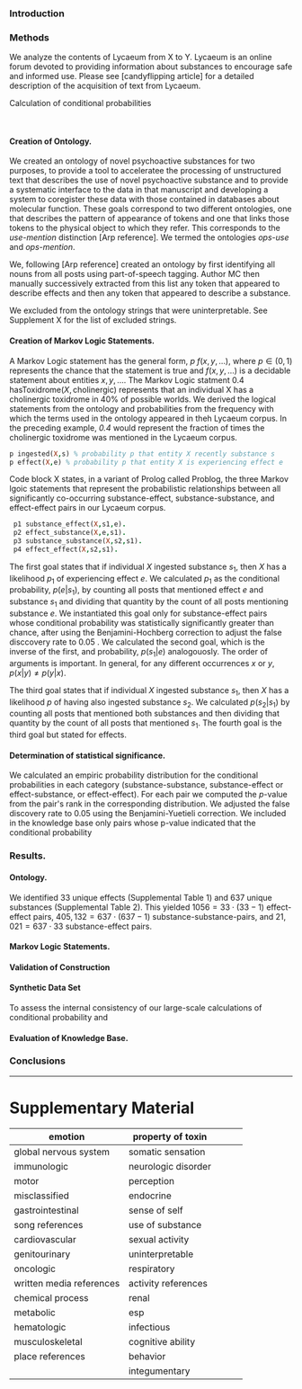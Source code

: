 ### Introduction 


### Methods

We analyze the contents of Lycaeum from X to Y. Lycaeum is an online forum devoted to providing information about substances to encourage safe and informed use. Please see [candyflipping article] for a detailed description of the acquisition of text from Lycaeum. 

Calculation of conditional probabilities

​    

#### Creation of Ontology.

 We created an ontology of novel psychoactive substances for two purposes, to provide a tool to acceleratee the processing of unstructured text that describes the use of novel psychoactive substance and to provide a systematic interface to the data in that manuscript and developing a system to coregister these data with those contained in databases about molecular function. These goals correspond to two different ontologies, one that describes the pattern of appearance of tokens and one that links those tokens to the physical object to which they refer. This corresponds to the _use-mention_ distinction [Arp reference]. We termed the ontologies _ops-use_ and _ops-mention_.

  We, following [Arp reference] created an ontology by first identifying all nouns from all posts using part-of-speech tagging. Author MC then manually successively extracted from this list any token that appeared to describe effects and then any token that appeared to describe a substance.  

  We excluded from the ontology strings that were uninterpretable. See Supplement X for the list of excluded strings.   


#### Creation of Markov Logic Statements.

   A Markov Logic statement has the general form, $p\; f\left(x,y,\ldots\right)$, where $p \in \left(0,1\right)$  represents the chance that the statement is true and $f\left(x,y,\ldots\right)$ is a decidable statement about entities $x,y,\ldots$. The Markov Logic statment $0.4 \; \textrm{hasToxidrome}\left(X,\textrm{cholinergic}\right)$ represents that an individual X has a cholinergic toxidrome in 40% of possible worlds. We derived the logical statements from the ontology and probabilities from the frequency with which the terms used in the ontology appeared in theh Lycaeum corpus. In the preceding example, _0.4_ would represent the fraction of times the cholinergic toxidrome was mentioned in the Lycaeum corpus. 

```prolog
p ingested(X,s) % probability p that entity X recently substance s
p effect(X,e) % probability p that entity X is experiencing effect e
```









Code block X states, in a variant of Prolog called Problog, the three Markov lgoic statements that  represent the probabilistic relationships between all significantly co-occurring substance-effect, substance-substance, and effect-effect pairs in our Lycaeum corpus. 

```prolog
 p1 substance_effect(X,s1,e).
 p2 effect_substance(X,e,s1).
 p3 substance_substance(X,s2,s1).
 p4 effect_effect(X,s2,s1).
```

The first goal states that if individual $X$ ingested substance $s_1$, then $X$ has a likelihood $p_1$ of experiencing effect $e$.  We calculated $p_1$ as the conditional probability, $p\left(e|s_1\right)$, by counting all posts that mentioned effect $e$ and substance $s_1$ and dividing that quantity by the count of all posts mentioning substance $e$. We instantiated this goal only for substance-effect pairs whose conditional probability was statistically significantly greater than chance, after using the Benjamini-Hochberg correction to adjust the false disccovery rate to $0.05$ . We calculated the second goal, which is the inverse of the first, and probability, $p\left(s_1\right|e)$ analogouosly.  The order of arguments is important. In general, for any different occurrences $x$ or $y$,  $p\left(x|y\right) \neq p\left(y | x\right)$.   

The third goal states that if  individual _$X$_ ingested substance $s_1$, then $X$ has a likelihood $p$ of having also ingested substance $s_2$. We calculated $p\left(s_2|s_1\right)$ by counting all posts that mentioned both substances and then dividing that quantity by the count of all posts that mentioned $s_1$. The fourth goal is the third goal but stated for effects. 

#### Determination of statistical significance.  

We calculated an empiric probability distribution for the conditional probabilities in each category (substance-substance, substance-effect or effect-substance, or effect-effect).  For each pair we computed the $p$-value from the pair's rank in the corresponding distribution. We adjusted the false discovery rate to 0.05 using the Benjamini-Yuetieli correction. We included in the knowledge base only pairs whose p-value indicated that the conditional probability   





### Results. 

#### Ontology.  
 We identified $33$ unique effects (Supplemental Table 1) and $637$ unique substances 
(Supplemental Table 2).  This yielded $1056=33\cdot\left(33-1\right)$ effect-effect pairs, $405,132 = 637\cdot\left(637-1\right)$  substance-substance-pairs, and $21,021 = 637 \cdot 33$ substance-effect pairs. 

#### Markov Logic Statements.



#### Validation of Construction 

#### Synthetic Data Set

 To assess the internal consistency of our large-scale calculations of conditional probability and 





#### Evaluation of Knowledge Base.

####  



### Conclusions



---

# Supplementary Material 

 

| emotion                   | property of  toxin  |      |      |      |
| ------------------------- | ------------------- | ---- | ---- | ---- |
| global  nervous system    | somatic sensation   |      |      |      |
| immunologic               | neurologic disorder |      |      |      |
| motor                     | perception          |      |      |      |
| misclassified             | endocrine           |      |      |      |
| gastrointestinal          | sense of self       |      |      |      |
| song  references          | use of substance    |      |      |      |
| cardiovascular            | sexual activity     |      |      |      |
| genitourinary             | uninterpretable     |      |      |      |
| oncologic                 | respiratory         |      |      |      |
| written  media references | activity references |      |      |      |
| chemical  process         | renal               |      |      |      |
| metabolic                 | esp                 |      |      |      |
| hematologic               | infectious          |      |      |      |
| musculoskeletal           | cognitive ability   |      |      |      |
| place  references         | behavior            |      |      |      |
|                           | integumentary       |      |      |      |